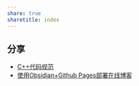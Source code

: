 ```yaml
---
share: true
sharetitle: index
---
```


## 分享
- [C++代码规范](./_posts/doc/2023-09-03-C-Plus-Writing-Rules)
- [使用Obsidian+Github Pages部署在线博客](./_posts/doc/2023-09-03-Build-Blog-Online.md#)